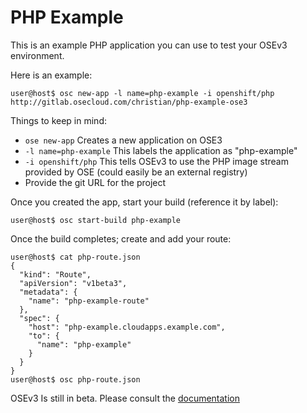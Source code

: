# PHP Example

This is an example PHP application you can use to test your OSEv3 environment.

Here is an example:
```
user@host$ osc new-app -l name=php-example -i openshift/php http://gitlab.osecloud.com/christian/php-example-ose3
```

Things to keep in mind:
* `ose new-app` Creates a new application on OSE3
* `-l name=php-example` This labels the application as "php-example"
* `-i openshift/php` This tells OSEv3 to use the PHP image stream provided by OSE (could easily be an external registry)
* Provide the git URL for the project

Once you created the app, start your build (reference it by label):
```
user@host$ osc start-build php-example
```

Once the build completes; create and add your route:
```
user@host$ cat php-route.json
{
  "kind": "Route",
  "apiVersion": "v1beta3",
  "metadata": {
    "name": "php-example-route"
  },
  "spec": {
    "host": "php-example.cloudapps.example.com",
    "to": {
      "name": "php-example"
    }
  }
}
user@host$ osc php-route.json
```

OSEv3 Is still in beta. Please consult the [documentation](https://github.com/openshift/training)
